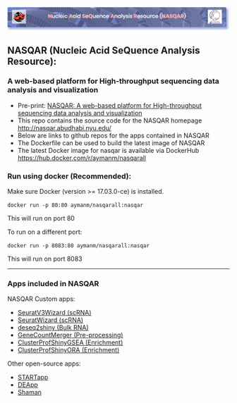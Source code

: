 ![alt text](nasqar_bar.png "NASQAR")
 
## NASQAR (Nucleic Acid SeQuence Analysis Resource): 
### A web-based platform for High-throughput sequencing data analysis and visualization
- Pre-print: [NASQAR: A web-based platform for High-throughput sequencing data analysis and visualization](https://doi.org/10.1101/709980)
- This repo contains the source code for the NASQAR homepage http://nasqar.abudhabi.nyu.edu/
- Below are links to github repos for the apps contained in NASQAR
- The Dockerfile can be used to build the latest image of NASQAR
- The latest Docker image for nasqar is available via DockerHub https://hub.docker.com/r/aymanm/nasqarall

### Run using docker (Recommended):
Make sure Docker (version >= 17.03.0-ce) is installed.
```
docker run -p 80:80 aymanm/nasqarall:nasqar
```
This will run on port 80

To run on a different port:
```
docker run -p 8083:80 aymanm/nasqarall:nasqar
```
This will run on port 8083

---
### Apps included in NASQAR
NASQAR Custom apps:
- [SeuratV3Wizard (scRNA)](https://github.com/nasqar/seuratv3wizard)
- [SeuratWizard (scRNA)](https://github.com/nasqar/SeuratWizard)
- [deseq2shiny (Bulk RNA)](https://github.com/nasqar/deseq2shiny)
- [GeneCountMerger (Pre-processing)](https://github.com/nasqar/GeneCountMerger)
- [ClusterProfShinyGSEA (Enrichment)](https://github.com/nasqar/ClusterProfShinyGSEA)
- [ClusterProfShinyORA (Enrichment)](https://github.com/nasqar/ClusterProfShinyORA)

Other open-source apps:
- [STARTapp](https://github.com/jminnier/STARTapp)
- [DEApp](https://github.com/yan-cri/DEApp)
- [Shaman](https://github.com/aghozlane/shaman)
